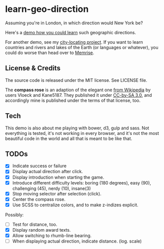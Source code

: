 learn-geo-direction
===================

Assuming you're in London, in which direction would New York be?

Here's a [demo how you could learn](http://mknecht.github.io/learn-geo-direction/) such geographic directions.

For another demo, see my [city-locating project](https://github.com/mknecht/learn-geo). If you want to learn countries and rivers and lakes of the Earth (or languages or whatever), you could do worse than head over to [Memrise](http://memrise.com).

License & Credits
-----------------

The source code is released under the MIT license. See LICENSE file.

The **compass rose** is an adaption of the elegant one [from Wikipedia](http://en.wikipedia.org/wiki/File:Windrose.svg) by users Vloeck and Kane5187. They published it under [CC-by-SA 3.0](http://creativecommons.org/licenses/by-sa/3.0/deed.en), and accordingly mine is published under the terms of that license, too.

Tech
----

This demo is also about me playing with bower, d3, gulp and sass. Not everything is tested, it's not working in every browser, and it's not the most beautiful code in the world and all that is meant to be like that.

TODOs
-----

- [X] Indicate success or failure
- [X] Display actual direction after click.
- [X] Display introduction when starting the game.
- [X] Introduce different difficulty levels: boring (180 degrees), easy (90), challenging (45), nerdy (10), insane(3)
- [X] Stop moving selector after selection (click).
- [X] Center the compass rose.
- [X] Use SCSS to centralize colors, and to make z-indizes explicit.

Possibly:
- [ ] Test for distance, too.
- [X] Display random award texts.
- [X] Allow switching to rhumb-line bearing.
- [ ] When displaying actual direction, indicate distance. (log. scale)
